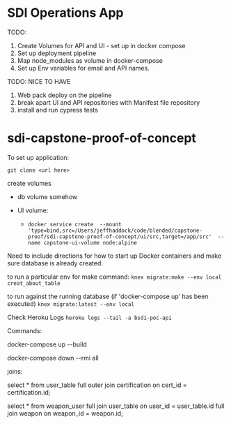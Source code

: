 # SDI Operations App




TODO: 
1. Create Volumes for API and UI - set up in docker compose
1. Set up deployment pipeline
1. Map node_modules as volume in docker-compose
1. Set up Env variables for email and API names.

TODO: NICE TO HAVE
1. Web pack deploy on the pipeline
1. break apart UI and API repositories with Manifest file repository
1. install and run cypress tests

# sdi-capstone-proof-of-concept


To set up application:

`git clone <url here>`

create volumes
* db volume somehow

* UI volume: 
    * `docker service create  --mount 'type=bind,src=/Users/jeffhaddock/code/blended/capstone-proof/sdi-capstone-proof-of-concept/ui/src,target=/app/src'  --name capstone-ui-volume node:alpine`

Need to include directions for how to 
start up Docker containers and make 
sure database is already created.

to run a particular env for make command:
`knex migrate:make --env local creat_about_table`

to run against the running database (if 'docker-compose up' has been executed)
`knex migrate:latest --env local`


Check Heroku Logs
`heroku logs --tail -a bsdi-poc-api`


Commands:

docker-compose up --build

docker-compose down --rmi all

joins:

select * from user_table full outer join certification  on cert_id = certification.id;

select * from weapon_user full join user_table on user_id = user_table.id full join weapon on weapon_id = weapon.id;

